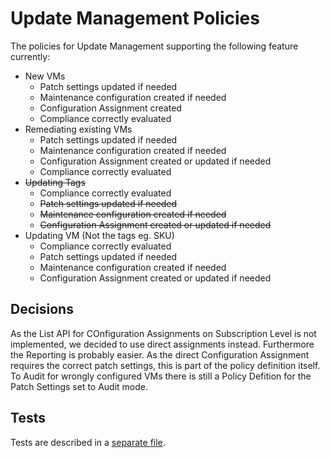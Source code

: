 # Update Management Policies

The policies for Update Management supporting the following feature currently:

- New VMs
  - Patch settings updated if needed
  - Maintenance configuration created if needed
  - Configuration Assignment created
  - Compliance correctly evaluated
- Remediating existing VMs
  - Patch settings updated if needed
  - Maintenance configuration created if needed
  - Configuration Assignment created or updated if needed
  - Compliance correctly evaluated
- ~~Updating Tags~~
  - Compliance correctly evaluated
  - ~~Patch settings updated if needed~~
  - ~~Maintenance configuration created if needed~~
  - ~~Configuration Assignment created or updated if needed~~
- Updating VM (Not the tags eg. SKU)
  - Compliance correctly evaluated
  - Patch settings updated if needed
  - Maintenance configuration created if needed
  - Configuration Assignment created or updated if needed

## Decisions

As the List API for COnfiguration Assignments on Subscription Level is not implemented, we decided to use direct assignments instead. Furthermore the Reporting is probably easier. As the direct Configuration Assignment requires the correct patch settings, this is part of the policy definition itself. To Audit for wrongly configured VMs there is still a Policy Defition for the Patch Settings set to Audit mode.

## Tests

Tests are described in a [separate file](../../tests/README.md).
